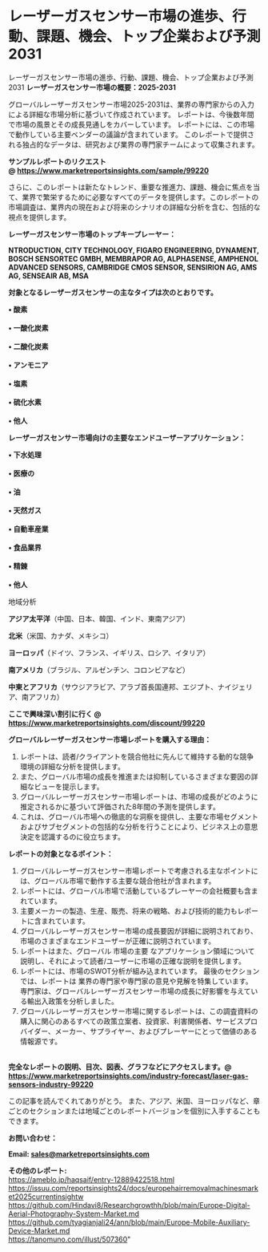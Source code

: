 # レーザーガスセンサー市場の進歩、行動、課題、機会、トップ企業および予測2031
 レーザーガスセンサー市場の進歩、行動、課題、機会、トップ企業および予測2031
<strong><b>レーザーガスセンサー市場の概要：2025-2031</b></strong>

グローバルレーザーガスセンサー市場2025-2031は、業界の専門家からの入力による詳細な市場分析に基づいて作成されています。 レポートは、今後数年間で市場の風景とその成長見通しをカバーしています。 レポートには、この市場で動作している主要ベンダーの議論が含まれています。 このレポートで提供される独占的なデータは、研究および業界の専門家チームによって収集されます。

<strong>サンプルレポートのリクエスト @ <a href=https://www.marketreportsinsights.com/sample/99220>https://www.marketreportsinsights.com/sample/99220</a></strong>

さらに、このレポートは新たなトレンド、重要な推進力、課題、機会に焦点を当て、業界で繁栄するために必要なすべてのデータを提供します。このレポートの市場調査は、業界内の現在および将来のシナリオの詳細な分析を含む、包括的な視点を提供します。

<strong>レーザーガスセンサー市場のトップキープレーヤー：</strong>

<strong>NTRODUCTION, CITY TECHNOLOGY, FIGARO ENGINEERING, DYNAMENT, BOSCH SENSORTEC GMBH, MEMBRAPOR AG, ALPHASENSE, AMPHENOL ADVANCED SENSORS, CAMBRIDGE CMOS SENSOR, SENSIRION AG, AMS AG, SENSEAIR AB, MSA</strong>

<strong><b>対象となるレーザーガスセンサーの主なタイプは次のとおりです。</b></strong>

<strong>• 酸素<br><br>• 一酸化炭素<br><br>• 二酸化炭素<br><br>• アンモニア<br><br>• 塩素<br><br>• 硫化水素<br><br>• 他人</strong>

<strong><b>レーザーガスセンサー市場向けの主要なエンドユーザーアプリケーション：</b></strong>

<strong>• 下水処理<br><br>• 医療の<br><br>• 油<br><br>• 天然ガス<br><br>• 自動車産業<br><br>• 食品業界<br><br>• 精錬<br><br>• 他人</strong>

 地域分析

<strong><b>アジア太平洋</b></strong>（中国、日本、韓国、インド、東南アジア）

<strong><b>北米</b></strong>（米国、カナダ、メキシコ）

<strong><b>ヨーロッパ</b></strong>（ドイツ、フランス、イギリス、ロシア、イタリア）

<strong><b>南アメリカ</b></strong>（ブラジル、アルゼンチン、コロンビアなど）

<strong><b>中東とアフリカ</b></strong>（サウジアラビア、アラブ首長国連邦、エジプト、ナイジェリア、南アフリカ）

<strong>ここで興味深い割引に行く @ <a href=https://www.marketreportsinsights.com/discount/99220>https://www.marketreportsinsights.com/discount/99220</a></strong>

<strong><b>グローバルレーザーガスセンサー市場レポートを購入する理由：</b></strong>
<ol>
  <li>レポートは、読者/クライアントを競合他社に先んじて維持する動的な競争環境の詳細な分析を提供します。</li>
  <li>また、グローバル市場の成長を推進または抑制しているさまざまな要因の詳細なビューを提示します。</li>
  <li>グローバルレーザーガスセンサー市場レポートは、市場の成長がどのように推定されるかに基づいて評価された8年間の予測を提供します。</li>
  <li>これは、グローバル市場への徹底的な洞察を提供し、主要な市場セグメントおよびサブセグメントの包括的な分析を行うことにより、ビジネス上の意思決定を認識するのに役立ちます。</li>
</ol>
<strong><b>レポートの対象となるポイント：</b></strong>
<ol>
  <li>グローバルレーザーガスセンサー市場レポートで考慮される主なポイントには、グローバル市場で動作する主要な競合他社が含まれます。</li>
  <li>レポートには、グローバル市場で活動しているプレーヤーの会社概要も含まれています。</li>
  <li>主要メーカーの製造、生産、販売、将来の戦略、および技術的能力もレポートに含まれています。</li>
  <li>グローバルレーザーガスセンサー市場の成長要因が詳細に説明されており、市場のさまざまなエンドユーザーが正確に説明されています。</li>
  <li>レポートはまた、グローバル 市場の主要 なアプリケーション領域について説明し、それによって読者/ユーザーに市場の正確な説明を提供します。</li>
  <li>レポートには、市場のSWOT分析が組み込まれています。 最後のセクションでは、レポートは 業界の専門家や専門家の意見や見解を特集しています。 専門家は、グローバルレーザーガスセンサー市場の成長に好影響を与えている輸出入政策を分析しました。</li>
  <li>グローバルレーザーガスセンサー市場に関するレポートは、この調査資料の購入に関心のあるすべての政策立案者、投資家、利害関係者、サービスプロバイダー、メーカー、サプライヤー、およびプレーヤーにとって価値のある情報源です。</li>
</ol><br>
<strong>完全なレポートの説明、目次、図表、グラフなどにアクセスします。@ <a href=https://www.marketreportsinsights.com/industry-forecast/laser-gas-sensors-industry-99220>https://www.marketreportsinsights.com/industry-forecast/laser-gas-sensors-industry-99220</a></strong>

この記事を読んでくれてありがとう。 また、アジア、米国、ヨーロッパなど、章ごとのセクションまたは地域ごとのレポートバージョンを個別に入手することもできます。

<strong><b>お問い合わせ：</b></strong>

<strong>Email: </strong><a href=mailto:sales@marketreportsinsights.com><strong>sales@marketreportsinsights.com</strong></a>

<strong>その他のレポート:</strong>
<br>
<a href=https://ameblo.jp/haqsaif/entry-12889422518.html>https://ameblo.jp/haqsaif/entry-12889422518.html</a>
<br>
<a href=https://issuu.com/reportsinsights24/docs/europehairremovalmachinesmarket2025currentinsightw>https://issuu.com/reportsinsights24/docs/europehairremovalmachinesmarket2025currentinsightw</a>
<br>
<a href=https://github.com/Hindavi8/Researchgrowthh/blob/main/Europe-Digital-Aerial-Photography-System-Market.md>https://github.com/Hindavi8/Researchgrowthh/blob/main/Europe-Digital-Aerial-Photography-System-Market.md</a>
<br>
<a href=https://github.com/tyagianjali24/ann/blob/main/Europe-Mobile-Auxiliary-Device-Market.md>https://github.com/tyagianjali24/ann/blob/main/Europe-Mobile-Auxiliary-Device-Market.md</a>
<br>
<a href=https://tanomuno.com/illust/507360>https://tanomuno.com/illust/507360</a>"
